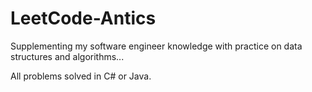 # LeetCode-Antics
Supplementing my software engineer knowledge with practice on data structures and algorithms...

All problems solved in C# or Java.
